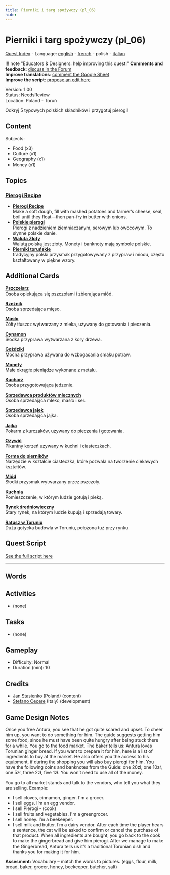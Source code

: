 ```yaml
---
title: Pierniki i targ spożywczy (pl_06)
hide:
---
```


# Pierniki i targ spożywczy (pl_06)
[Quest Index](./index.pl.md) - Language: [english](./pl_06.md) - [french](./pl_06.fr.md) - polish - [italian](./pl_06.it.md)

!!! note "Educators & Designers: help improving this quest!"
    **Comments and feedback**: [discuss in the Forum](https://antura.discourse.group/t/pl-06-gingerbread-food-market/37/1)  
    **Improve translations**: [comment the Google Sheet](https://docs.google.com/spreadsheets/d/1FPFOy8CHor5ArSg57xMuPAG7WM27-ecDOiU-OmtHgjw/edit?gid=1211829352#gid=1211829352)  
    **Improve the script**: [propose an edit here](https://github.com/vgwb/Antura/blob/main/Assets/_discover/_quests/PL_06%20Torun%20Market/PL_06%20Torun%20Market%20-%20Yarn%20Script.yarn)  

Version: 1.00  
Status: NeedsReview  
Location: Poland - Toruń

Odkryj 5 typowych polskich składników i przygotuj pierogi!

## Content
Subjects: 

  - Food (x3)
  - Culture (x1)
  - Geography (x1)
  - Money (x1)

## Topics
### [Pierogi Recipe](./../topics/index.md#pierogi)

  - **[Pierogi Recipe](./../cards/index.md#pierogi_recipe)**  
    Make a soft dough, fill with mashed potatoes and farmer’s cheese, seal, boil until they float—then pan-fry in butter with onions.  
  - **[Polskie pierogi](./../cards/index.md#pierogi)**  
    Pierogi z nadzieniem ziemniaczanym, serowym lub owocowym. To słynne polskie danie.  
  - **[Waluta Złoty](./../cards/index.md#currency_zloty)**  
    Walutą polską jest złoty. Monety i banknoty mają symbole polskie.  
  - **[Pierniki toruńskie](./../cards/index.md#gingerbread)**  
    tradycyjny polski przysmak przygotowywany z przypraw i miodu, często kształtowany w piękne wzory.  

## Additional Cards
**[Pszczelarz](./../cards/index.md#beekeeper)**  
Osoba opiekująca się pszczołami i zbierająca miód.  

**[Rzeźnik](./../cards/index.md#butcher)**  
Osoba sprzedająca mięso.  

**[Masło](./../cards/index.md#butter)**  
Żółty tłuszcz wytwarzany z mleka, używany do gotowania i pieczenia.  

**[Cynamon](./../cards/index.md#cinnamon)**  
Słodka przyprawa wytwarzana z kory drzewa.  

**[Goździki](./../cards/index.md#cloves)**  
Mocna przyprawa używana do wzbogacania smaku potraw.  

**[Monety](./../cards/index.md#coins)**  
Małe okrągłe pieniądze wykonane z metalu.  

**[Kucharz](./../cards/index.md#cook)**  
Osoba przygotowująca jedzenie.  

**[Sprzedawca produktów mlecznych](./../cards/index.md#dairy_vendor)**  
Osoba sprzedająca mleko, masło i ser.  

**[Sprzedawca jajek](./../cards/index.md#egg_vendor)**  
Osoba sprzedająca jajka.  

**[Jajka](./../cards/index.md#eggs)**  
Pokarm z kurczaków, używany do pieczenia i gotowania.  

**[Ożywić](./../cards/index.md#ginger)**  
Pikantny korzeń używany w kuchni i ciasteczkach.  

**[Forma do pierników](./../cards/index.md#gingerbread_mold)**  
Narzędzie w kształcie ciasteczka, które pozwala na tworzenie ciekawych kształtów.  

**[Miód](./../cards/index.md#honey)**  
Słodki przysmak wytwarzany przez pszczoły.  

**[Kuchnia](./../cards/index.md#kitchen)**  
Pomieszczenie, w którym ludzie gotują i pieką.  

**[Rynek średniowieczny](./../cards/index.md#medieval_market)**  
Stary rynek, na którym ludzie kupują i sprzedają towary.  

**[Ratusz w Toruniu](./../cards/index.md#torun_town_hall)**  
Duża gotycka budowla w Toruniu, położona tuż przy rynku.  

## Quest Script

[See the full script here](./pl_06-script.pl.md)

---

## Words
## Activities
- (none)

## Tasks
- (none)
## Gameplay
- Difficulty: Normal
- Duration (min): 10
## Credits
- [Jan Stasienko](mailto:jan.stasienko@dsw.edu.pl) (Poland) (content)
- [Stefano Cecere](https://stefanocecere.com) (Italy) (development)

## Game Design Notes

Once you free Antura, you see that he got quite scared and upset. To cheer him up, you want to do something for him. The guide suggests getting him some food, since he must have been quite hungry after being stuck there for a while. You go to the food market.
The baker tells us: Antura loves Torunian ginger bread. If you want to prepare it for him, here is a list of ingredients to buy at the market. He also offers you the access to his equipment, if during the shopping you will also buy pierogi for him. You have the following coins and banknotes from the Guide: one 20zł, one 10zł, one 5zł, three 2zł, five 1zł. You won’t need to use all of the money.

You go to all market stands and talk to the vendors, who tell you what they are selling.
Example:

- I sell cloves, cinnamon, ginger. I'm a grocer.
- I sell eggs. I’m an egg vendor.
- I sell Pierogi - (cook)
- I sell fruits and vegetables. I'm a greengrocer.
- I sell honey. I’m a beekeeper.
- I sell milk and butter. I’m a dairy vendor.
After each time the player hears a sentence, the cat will be asked to confirm or cancel the purchase of that product.
When all ingredients are bought, you go back to the cook to make the gingerbread and give him pierogi.
After we manage to make the Gingerbread, Antura tells us it’s a traditional Torunian dish and thanks you for making it for him.

**Assesment:**
Vocabulary – match the words to pictures. (eggs, flour, milk, bread, baker, grocer, honey, beekeeper, butcher, salt)

